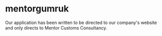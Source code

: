 # mentorgumruk
Our application has been written to be directed to our company's website and only directs to Mentor Customs Consultancy.
